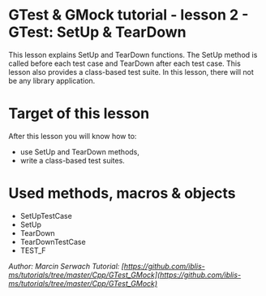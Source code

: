 # GTest & GMock tutorial - lesson 2 - GTest: SetUp & TearDown
This lesson explains SetUp and TearDown functions. The SetUp method is called before each test case and TearDown after each test case. This lesson also provides a class-based test suite.
In this lesson, there will not be any library application.

# Target of this lesson
After this lesson you will know how to:
- use SetUp and TearDown methods,
- write a class-based test suites.

# Used methods, macros & objects
- SetUpTestCase
- SetUp
- TearDown
- TearDownTestCase
- TEST_F


*Author: Marcin Serwach*
*Tutorial: [https://github.com/iblis-ms/tutorials/tree/master/Cpp/GTest_GMock](https://github.com/iblis-ms/tutorials/tree/master/Cpp/GTest_GMock)*
